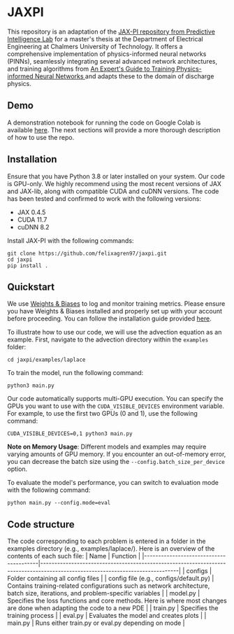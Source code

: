 # JAXPI

This repository is an adaptation of the [JAX-PI repository from Predictive Intelligence Lab](https://github.com/PredictiveIntelligenceLab/jaxpi) for a master's thesis at the Department of Electrical Engineering at Chalmers University of Technology. It offers a comprehensive implementation of physics-informed neural networks (PINNs), seamlessly integrating several advanced network architectures, and training algorithms from [An Expert's Guide to Training Physics-informed Neural Networks
](https://arxiv.org/abs/2308.08468) and adapts these to the domain of discharge physics. 
## Demo 
A demonstration notebook for running the code on Google Colab is available [here](https://colab.research.google.com/drive/1a33Zx5J9NJ3mn8uNzxFKQq_m0DLjST9Q?usp=sharing). The next sections will provide a more thorough description of how to use the repo. 

## Installation

Ensure that you have Python 3.8 or later installed on your system.
Our code is GPU-only.
We highly recommend using the most recent versions of JAX and JAX-lib, along with compatible CUDA and cuDNN versions.
The code has been tested and confirmed to work with the following versions:

- JAX 0.4.5
- CUDA 11.7
- cuDNN 8.2


Install JAX-PI with the following commands:

``` 
git clone https://github.com/felixagren97/jaxpi.git
cd jaxpi
pip install .
```

## Quickstart

We use [Weights & Biases](https://wandb.ai/site) to log and monitor training metrics. 
Please ensure you have Weights & Biases installed and properly set up with your account before proceeding. 
You can follow the installation guide provided [here](https://docs.wandb.ai/quickstart).

To illustrate how to use our code, we will use the advection equation as an example. 
First, navigate to the advection directory within the `examples` folder:

``` 
cd jaxpi/examples/laplace
``` 
To train the model, run the following command:
```
python3 main.py 
```

Our code automatically supports multi-GPU execution. 
You can specify the GPUs you want to use with the `CUDA_VISIBLE_DEVICES` environment variable. For example, to use the first two GPUs (0 and 1), use the following command:

```
CUDA_VISIBLE_DEVICES=0,1 python3 main.py
```

**Note on Memory Usage**: Different models and examples may require varying amounts of GPU memory. 
If you encounter an out-of-memory error, you can decrease the batch size using the `--config.batch_size_per_device` option.

To evaluate the model's performance, you can switch to evaluation mode with the following command:

```
python main.py --config.mode=eval
```

## Code structure
The code corresponding to each problem is entered in a folder in the examples directory (e.g., examples/laplace/). Here is an overview of the contents of each such file:
| Name                                   | Function                                                                                                                      |
|----------------------------------------|-------------------------------------------------------------------------------------------------------------------------------|
| configs                                | Folder containing all config files                                                                                            |
| config file (e.g., configs/default.py) | Contains training-related configurations such as network architecture, batch size, iterations, and problem-specific variables |
| model.py                               | Specifies the loss functions and core methods. Here is where most changes are done when adapting the code to a new PDE         |
| train.py                               | Specifies the training process                                                                                                |
| eval.py                                | Evaluates the model and creates plots                                                                                         |
| main.py                                | Runs either train.py or eval.py depending on mode                                                                             |

